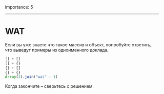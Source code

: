 importance: 5

---

# WAT

Если вы уже знаете что такое массив и объект, попробуйте ответить, что выведут примеры из одноименного доклада.

```js no-beautify
[] + []
[] + {}
{} + []
{} + {}
Array(3).join("wat" - 1)
```

Когда закончите – сверьтесь с решением.
